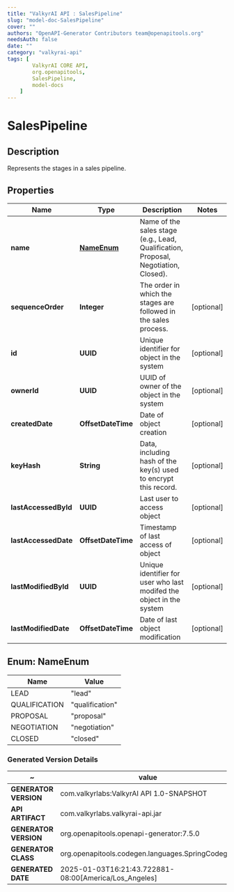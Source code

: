 ```yaml
---
title: "ValkyrAI API : SalesPipeline"
slug: "model-doc-SalesPipeline"
cover: ""
authors: "OpenAPI-Generator Contributors team@openapitools.org"
needsAuth: false
date: ""
category: "valkyrai-api"
tags: [
        ValkyrAI CORE API,
        org.openapitools,
        SalesPipeline,
        model-docs
    ]
---
```


# SalesPipeline


## Description
Represents the stages in a sales pipeline.

## Properties

| Name | Type | Description | Notes |
|------------ | ------------- | ------------- | -------------|
|**name** | [**NameEnum**](#NameEnum) | Name of the sales stage (e.g., Lead, Qualification, Proposal, Negotiation, Closed). |  |
|**sequenceOrder** | **Integer** | The order in which the stages are followed in the sales process. |  [optional] |
|**id** | **UUID** | Unique identifier for object in the system |  [optional] |
|**ownerId** | **UUID** | UUID of owner of the object in the system |  [optional] |
|**createdDate** | **OffsetDateTime** | Date of object creation |  [optional] |
|**keyHash** | **String** | Data, including hash of the key(s) used to encrypt this record. |  [optional] |
|**lastAccessedById** | **UUID** | Last user to access object |  [optional] |
|**lastAccessedDate** | **OffsetDateTime** | Timestamp of last access of object |  [optional] |
|**lastModifiedById** | **UUID** | Unique identifier for user who last modifed the object in the system |  [optional] |
|**lastModifiedDate** | **OffsetDateTime** | Date of last object modification |  [optional] |



## Enum: NameEnum

| Name | Value |
|---- | -----|
| LEAD | &quot;lead&quot; |
| QUALIFICATION | &quot;qualification&quot; |
| PROPOSAL | &quot;proposal&quot; |
| NEGOTIATION | &quot;negotiation&quot; |
| CLOSED | &quot;closed&quot; |


### Generated Version Details

~ | value
------------- | -------------
**GENERATOR VERSION** | com.valkyrlabs:ValkyrAI API 1.0-SNAPSHOT
**API ARTIFACT** | com.valkyrlabs.valkyrai-api.jar
**GENERATOR VERSION** | org.openapitools.openapi-generator:7.5.0
**GENERATOR CLASS** | org.openapitools.codegen.languages.SpringCodegen
**GENERATED DATE** | 2025-01-03T16:21:43.722881-08:00[America/Los_Angeles]
